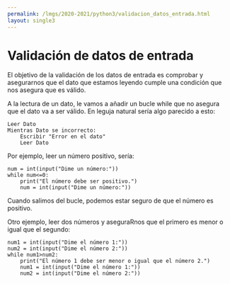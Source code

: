```yaml
---
permalink: /lmgs/2020-2021/python3/validacion_datos_entrada.html
layout: single3
---
```


# Validación de datos de entrada

El objetivo de la validación de los datos de entrada es comprobar y asegurarnos que el dato que estamos leyendo cumple una condición que nos asegura que es válido.

A la lectura de un dato, le vamos a añadir un bucle while que no asegura que el dato va a ser válido. En leguja natural sería algo parecido a esto:

	Leer Dato
	Mientras Dato se incorrecto:
		Escribir "Error en el dato"
		Leer Dato

Por ejemplo, leer un número positivo, sería:

	num = int(input("Dime un número:"))
	while num<=0:
		print("El número debe ser positivo.")
		num = int(input("Dime un número:"))

Cuando salimos del bucle, podemos estar seguro de que el número es positivo.

Otro ejemplo, leer dos números y aseguraRnos que el primero es menor o igual que el segundo:

	num1 = int(input("Dime el número 1:"))
	num2 = int(input("Dime el número 2:"))
	while num1>num2:
		print("El número 1 debe ser menor o igual que el número 2.")
		num1 = int(input("Dime el número 1:"))
		num2 = int(input("Dime el número 2:"))

